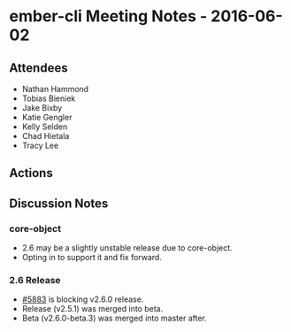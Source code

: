 ember-cli Meeting Notes - 2016-06-02
====================================

Attendees
---------

-   Nathan Hammond
-   Tobias Bieniek
-   Jake Bixby
-   Katie Gengler
-   Kelly Selden
-   Chad Hietala
-   Tracy Lee

Actions
-------

Discussion Notes
----------------

### core-object

-   2.6 may be a slightly unstable release due to core-object.
-   Opting in to support it and fix forward.

### 2.6 Release

-   [\#5883](https://github.com/ember-cli/ember-cli/pull/5883) is blocking v2.6.0 release.
-   Release (v2.5.1) was merged into beta.
-   Beta (v2.6.0-beta.3) was merged into master after.
